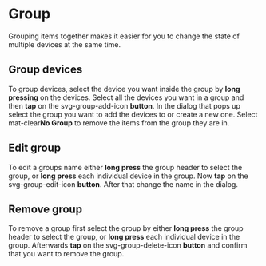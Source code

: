 # Group

Grouping items together makes it easier for you to change the state of multiple devices at the same time.

## Group devices

To group devices, select the device you want inside the group by **long pressing** on the devices.
Select all the devices you want in a group and then **tap** on the <icon>svg-group-add-icon</icon> **button**.
In the dialog that pops up select the group you want to add the devices to or create a new one.
Select <icon>mat-clear</icon>**No Group** to remove the items from the group they are in.

## Edit group

To edit a groups name either **long press** the group header to select the group, or **long press**
each individual device in the group.
Now **tap** on the <icon>svg-group-edit-icon</icon> **button**. After that change the name in the dialog.

## Remove group

To remove a group first select the group by either **long press** the group header to select the
group, or **long press** each individual device in the group.
Afterwards **tap** on the <icon>svg-group-delete-icon</icon> **button** and confirm that you want to
remove the group.
